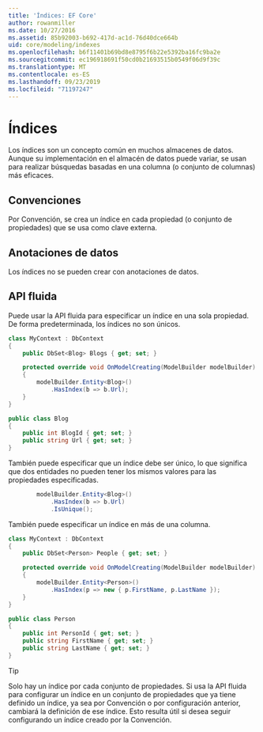 ```yaml
---
title: 'Índices: EF Core'
author: rowanmiller
ms.date: 10/27/2016
ms.assetid: 85b92003-b692-417d-ac1d-76d40dce664b
uid: core/modeling/indexes
ms.openlocfilehash: b6f11401b69bd8e8795f6b22e5392ba16fc9ba2e
ms.sourcegitcommit: ec196918691f50cd0b21693515b0549f06d9f39c
ms.translationtype: MT
ms.contentlocale: es-ES
ms.lasthandoff: 09/23/2019
ms.locfileid: "71197247"
---
```

# <a name="indexes"></a>Índices

Los índices son un concepto común en muchos almacenes de datos. Aunque su implementación en el almacén de datos puede variar, se usan para realizar búsquedas basadas en una columna (o conjunto de columnas) más eficaces.

## <a name="conventions"></a>Convenciones

Por Convención, se crea un índice en cada propiedad (o conjunto de propiedades) que se usa como clave externa.

## <a name="data-annotations"></a>Anotaciones de datos

Los índices no se pueden crear con anotaciones de datos.

## <a name="fluent-api"></a>API fluida

Puede usar la API fluida para especificar un índice en una sola propiedad. De forma predeterminada, los índices no son únicos.

<!-- [!code-csharp[Main](samples/core/Modeling/FluentAPI/Index.cs?highlight=7,8)] -->
``` csharp
class MyContext : DbContext
{
    public DbSet<Blog> Blogs { get; set; }

    protected override void OnModelCreating(ModelBuilder modelBuilder)
    {
        modelBuilder.Entity<Blog>()
            .HasIndex(b => b.Url);
    }
}

public class Blog
{
    public int BlogId { get; set; }
    public string Url { get; set; }
}
```

También puede especificar que un índice debe ser único, lo que significa que dos entidades no pueden tener los mismos valores para las propiedades especificadas.

<!-- [!code-csharp[Main](samples/core/Modeling/FluentAPI/IndexUnique.cs?highlight=3)] -->
``` csharp
        modelBuilder.Entity<Blog>()
            .HasIndex(b => b.Url)
            .IsUnique();
```

También puede especificar un índice en más de una columna.

<!-- [!code-csharp[Main](samples/core/Modeling/FluentAPI/IndexComposite.cs?highlight=7,8)] -->
``` csharp
class MyContext : DbContext
{
    public DbSet<Person> People { get; set; }

    protected override void OnModelCreating(ModelBuilder modelBuilder)
    {
        modelBuilder.Entity<Person>()
            .HasIndex(p => new { p.FirstName, p.LastName });
    }
}

public class Person
{
    public int PersonId { get; set; }
    public string FirstName { get; set; }
    public string LastName { get; set; }
}
```

> [!TIP]  
> Solo hay un índice por cada conjunto de propiedades. Si usa la API fluida para configurar un índice en un conjunto de propiedades que ya tiene definido un índice, ya sea por Convención o por configuración anterior, cambiará la definición de ese índice. Esto resulta útil si desea seguir configurando un índice creado por la Convención.
